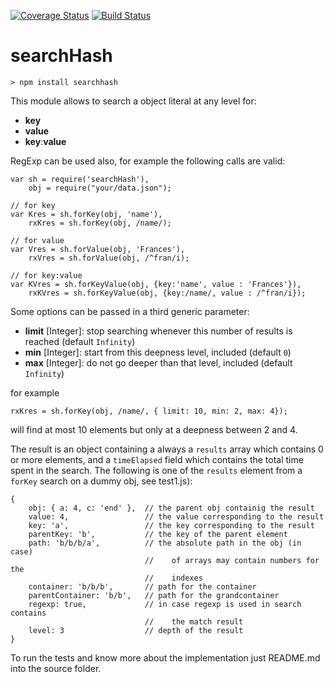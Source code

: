 [![Coverage Status](https://coveralls.io/repos/github/fedeghe/searchHash/badge.svg?branch=master)](https://coveralls.io/github/fedeghe/searchHash?branch=master)
[![Build Status](https://travis-ci.org/fedeghe/searchHash.svg?branch=master)](https://travis-ci.org/fedeghe/searchHash)

# searchHash  

```
> npm install searchhash
```

This module allows to search a object literal at any level for:
- **key**
- **value**
- **key**:**value**

RegExp can be used also, for example the following calls are valid:

```
var sh = require('searchHash'),
    obj = require("your/data.json");

// for key
var Kres = sh.forKey(obj, 'name'),
    rxKres = sh.forKey(obj, /name/);

// for value
var Vres = sh.forValue(obj, 'Frances'),
    rxVres = sh.forValue(obj, /^fran/i);

// for key:value
var KVres = sh.forKeyValue(obj, {key:'name', value : 'Frances'}),
    rxKVres = sh.forKeyValue(obj, {key:/name/, value : /^fran/i});  

```

Some options can be passed in a third generic parameter:

- **limit** [Integer]: stop searching whenever this number of results is reached (default `Infinity`)
- **min** [Integer]: start from this deepness level, included (default `0`)
- **max** [Integer]: do not go deeper than that level, included (default `Infinity`)

for example  
```
rxKres = sh.forKey(obj, /name/, { limit: 10, min: 2, max: 4});
```
will find at most 10 elements but only at a deepness between 2 and 4.



The result is an object containing a always a `results` array which contains 0 or more elements,
and a `timeElapsed` field which contains the total time spent in the search. The following is one of the `results` element from a `forKey` search on a dummy obj, see test1.js):

```
{ 
    obj: { a: 4, c: 'end' },  // the parent obj containig the result
    value: 4,                 // the value corresponding to the result
    key: 'a',                 // the key corresponding to the result
    parentKey: 'b',           // the key of the parent element
    path: 'b/b/b/a',          // the absolute path in the obj (in case)
                              //    of arrays may contain numbers for the 
                              //    indexes
    container: 'b/b/b',       // path for the container
    parentContainer: 'b/b',   // path for the grandcontainer
    regexp: true,             // in case regexp is used in search contains 
                              //    the match result
    level: 3                  // depth of the result
}
```

To run the tests and  know more about the implementation just README.md into the source folder.
